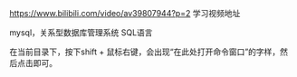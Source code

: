 https://www.bilibili.com/video/av39807944?p=2  学习视频地址

mysql，关系型数据库管理系统
SQL语言

在当前目录下，按下shift + 鼠标右键，会出现“在此处打开命令窗口”的字样，然后点击即可。
